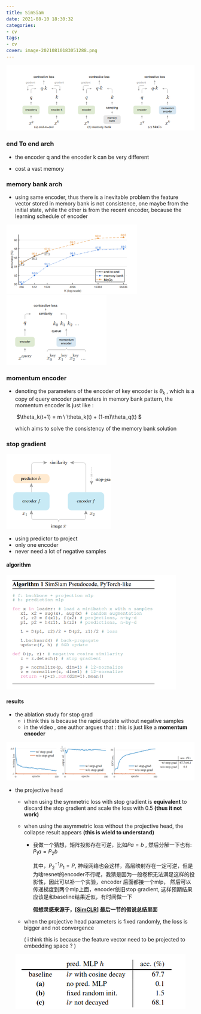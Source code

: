 ```yaml
---
title: SimSiam
date: 2021-08-10 18:30:32
categories:
- cv
tags:
- cv
cover: image-20210810183051288.png
---
```


![image-20210810183051288](SimSiam/image-20210810183051288.png)

### end To end arch

* the encoder q and the encoder k can be very different

* cost a vast memory 

### memory bank arch

* using same encoder, thus there is a inevitable problem the feature vector stored in memory bank is not consistence, one maybe from the initial state, while the other is from the recent encoder, because the learning schedule of encoder

<img src="SimSiam/image-20210810183513434.png" alt="image-20210810183513434" style="zoom:80%;" /><img src="SimSiam/image-20210810184226147.png" alt="image-20210810184226147" style="zoom: 80%;" />

### momentum encoder

* denoting the parameters of the encoder of key encoder is $\theta_k$ , which is a copy of query encoder parameters  in memory bank pattern, the momentum encoder is just like :

  ​			$\theta_k(t+1) = m \ \theta_k(t) + (1-m)\theta_q(t) $

   which aims to solve the consistency of the memory bank solution​

### stop gradient

<img src="SimSiam/image-20210810184130333.png" alt="image-20210810184130333" style="zoom:67%;" />

* using predictor to project
* only one encoder
* never need a lot of negative samples

#### algorithm

<img src="SimSiam/image-20210810184422624.png" alt="image-20210810184422624" style="zoom:67%;" />

#### results

* the ablation study for stop grad
  * i think this is because the rapid update without negative samples
  * in the video ,  one author argues that : this is just like a **momentum encoder** 

![image-20210810184633407](SimSiam/image-20210810184633407.png)

* the projective head

  * when using the symmetric loss with stop gradient is **equivalent** to discard the stop gradient and scale the loss with 0.5  **(thus it not work)**

  * when using the asymmetric loss without the projective head, the collapse result appears **(this is wield to understand)**

    * 我做一个猜想，矩阵投影存在可逆，比如$Pa = b$​ , 然后分解一下也有: $P_1a = P_2b$

      其中，$P_2^{-1}P_1 = P$​​​, 神经网络也会这样，高层映射存在一定可逆，但是为啥resnet的encoder不行呢，我猜是因为一般卷积无法满足这样的投影性，因此可以补一个实验，encoder 后面都接一个mlp， 然后可以传递梯度到两个mlp上面，encoder依旧stop gradient, 这样预期结果应该是和baseline结果近似，有时间做一下

      **假想灵感来源于，[[SimCLR](../../02/SimCLR)] 最后一节的假说总结里面**

  * when the projective head parameters is fixed randomly, the loss is bigger and not convergence 

     ( i think this is because the feature vector need to be projected to embedding space ? )

  ![image-20210810185848397](SimSiam/image-20210810185848397.png)

